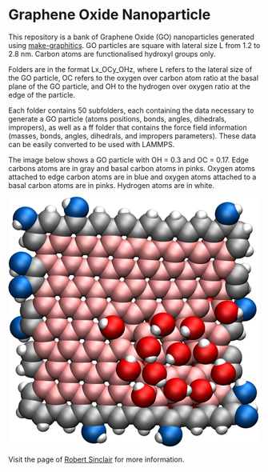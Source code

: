 # Graphene Oxide Nanoparticle

This repository is a bank of Graphene Oxide (GO) nanoparticles generated using [make-graphitics](https://github.com/velocirobbie/make-graphitics). GO particles are square with lateral size L from 1.2 to 2.8 nm. Carbon atoms are functionalised hydroxyl groups only.

Folders are in the format Lx_OCy_OHz, where L refers to the lateral size of the GO particle, OC refers to the oxygen over carbon atom ratio at the basal plane of the GO particle, and OH to the hydrogen over oxygen ratio at the edge of the particle.

Each folder contains 50 subfolders, each containing the data necessary to generate a GO particle (atoms positions, bonds, angles, dihedrals, impropers), as well as a ff folder that contains the force field information (masses, bonds, angles, dihedrals, and impropers parameters). These data can be easily converted to be used with LAMMPS.

The image below shows a GO particle with OH = 0.3 and OC = 0.17. Edge carbons atoms are in gray and basal carbon atoms in pinks. Oxygen atoms attached to edge carbon atoms are in blue and oxygen atoms attached to a basal carbon atoms are in pinks. Hydrogen atoms are in white.

<img src="GOnanoparticle.jpg" width="500" height="500">

Visit the page of [Robert Sinclair](https://github.com/velocirobbie) for more information.
